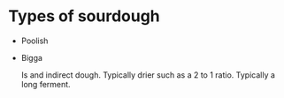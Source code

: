 # Types of sourdough

- Poolish
- Bigga

  Is and indirect dough. Typically drier such as a 2 to 1 ratio. Typically a long ferment.
